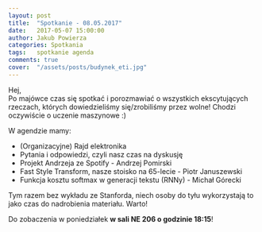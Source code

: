 ```yaml
---
layout: post
title:  "Spotkanie - 08.05.2017"
date:   2017-05-07 15:00:00
author: Jakub Powierza
categories: Spotkania
tags:	spotkanie agenda
comments: true
cover:  "/assets/posts/budynek_eti.jpg"
---
```


Hej,  
Po majówce czas się spotkać i porozmawiać o wszystkich ekscytujących rzeczach, których dowiedzieliśmy się/zrobiliśmy przez wolne! Chodzi oczywiście o uczenie maszynowe :)

W agendzie mamy:
- (Organizacyjne) Rajd elektronika
- Pytania i odpowiedzi, czyli nasz czas na dyskusję
- Projekt Andrzeja ze Spotify - Andrzej Pomirski
- Fast Style Transform, nasze stoisko na 65-lecie - Piotr Januszewski
- Funkcja kosztu softmax w generacji tekstu (RNNy) - Michał Górecki

Tym razem bez wykładu ze Stanforda, niech osoby do tyłu wykorzystają to jako czas do nadrobienia materiału. Warto!

Do zobaczenia w poniedziałek **w sali NE 206 o godzinie 18:15**!
